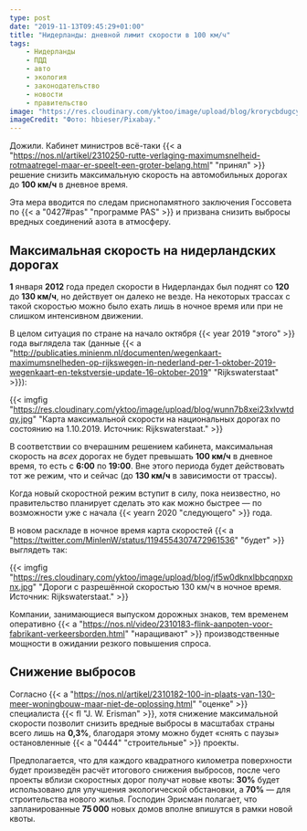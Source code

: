 ```yaml
---
type: post
date: "2019-11-13T09:45:29+01:00"
title: "Нидерланды: дневной лимит скорости в 100 км/ч"
tags:
    - Нидерланды
    - ПДД
    - авто
    - экология
    - законодательство
    - новости
    - правительство
image: "https://res.cloudinary.com/yktoo/image/upload/blog/krorycbdugcycmmtmkdo.jpg"
imageCredit: "Фото: hbieser/Pixabay."
---
```


Дожили. Кабинет министров всё-таки {{< a "https://nos.nl/artikel/2310250-rutte-verlaging-maximumsnelheid-rotmaatregel-maar-er-speelt-een-groter-belang.html" "принял" >}} решение снизить максимальную скорость на автомобильных дорогах до **100 км/ч** в дневное время.

Эта мера вводится по следам приснопамятного заключения Госсовета по {{< a "0427#pas" "программе PAS" >}} и призвана снизить выбросы вредных соединений азота в атмосферу.

<!--more-->

## Максимальная скорость на нидерландских дорогах

**1** января **2012** года предел скорости в Нидерландах был поднят со **120** до **130 км/ч**, но действует он далеко не везде. На некоторых трассах с такой скоростью можно было ехать лишь в ночное время или при не слишком интенсивном движении.

В целом ситуация по стране на начало октября {{< year 2019 "этого" >}} года выглядела так (данные {{< a "http://publicaties.minienm.nl/documenten/wegenkaart-maximumsnelheden-op-rijkswegen-in-nederland-per-1-oktober-2019-wegenkaart-en-tekstversie-update-16-oktober-2019" "Rijkswaterstaat" >}}):

{{< imgfig "https://res.cloudinary.com/yktoo/image/upload/blog/wunn7b8xei23xlvwtdqy.jpg" "Карта максимальной скорости на национальных дорогах по состоянию на 1.10.2019. Источник: Rijkswaterstaat." >}}

В соответствии со вчерашним решением кабинета, максимальная скорость на *всех* дорогах не будет превышать **100 км/ч** в дневное время, то есть с **6:00** по **19:00**. Вне этого периода будет действовать тот же режим, что и сейчас (до **130 км/ч** в зависимости от трассы).

Когда новый скоростной режим вступит в силу, пока неизвестно, но правительство планирует сделать это как можно быстрее — по возможности уже с начала {{< yearn 2020 "следующего" >}} года.

В новом раскладе в ночное время карта скоростей {{< a "https://twitter.com/MinIenW/status/1194554307472961536" "будет" >}} выглядеть так:

{{< imgfig "https://res.cloudinary.com/yktoo/image/upload/blog/jf5w0dknxlbbcqnpxpnx.jpg" "Дороги с разрешённой скоростью 130 км/ч в ночное время. Источник: Rijkswaterstaat." >}}

Компании, занимающиеся выпуском дорожных знаков, тем временем оперативно {{< a "https://nos.nl/video/2310183-flink-aanpoten-voor-fabrikant-verkeersborden.html" "наращивают" >}} производственные мощности в ожидании резкого повышения спроса.

## Снижение выбросов 

Согласно {{< a "https://nos.nl/artikel/2310182-100-in-plaats-van-130-meer-woningbouw-maar-niet-de-oplossing.html" "оценке" >}} специалиста {{< fl "J. W. Erisman" >}}, хотя снижение максимальной скорости позволит снизить вредные выбросы в масштабах страны всего лишь на **0,3%**, благодаря этому можно будет «снять с паузы» остановленные {{< a "0444" "строительные" >}} проекты.

Предполагается, что для каждого квадратного километра поверхности будет произведён расчёт итогового снижения выбросов, после чего проекты вблизи скоростных дорог получат новые квоты: **30%** будет использовано для улучшения экологической обстановки, а **70%** — для строительства нового жилья. Господин Эрисман полагает, что запланированные **75 000** новых домов вполне впишутся в рамки новой квоты.